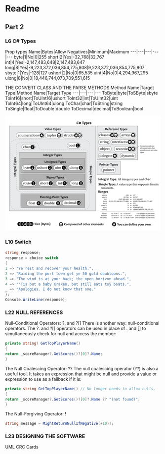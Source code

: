# Readme 

## Part 2 

### L6 C# Types
Prop types
Name|Bytes|Allow Negatives|Minimum|Maximum
---|---|---|---|---
byte|1|No|0|255
short|2|Yes|-32,768|32,767
int|4|Yes|-2,147,483,648|2,147,483,647
long|8|Yes|-9,223,372,036,854,775,808|9,223,372,036,854,775,807
sbyte|1|Yes|-128|127
ushort|2|No|0|65,535
uint|4|No|0|4,294,967,295
ulong|8|No|0|18,446,744,073,709,551,615

THE CONVERT CLASS AND THE PARSE METHODS
Method Name|Target Type|Method Name|Target Type
---|---|---|---
ToByte|byte|ToSByte|sbyte
ToInt16|short|ToUInt16|ushort
ToInt32|int|ToUInt32|uint
ToInt64|long|ToUInt64|ulong
ToChar|char|ToString|string
ToSingle|float|ToDouble|double
ToDecimal|decimal|ToBoolean|bool

![Type Conversion](./Images/Types.png)

### L10 Switch
```c#
string response;
response = choice switch
{
1 => "Ye rest and recover your health.",
2 => "Raiding the port town get ye 50 gold doubloons.",
3 => "The wind is at your back; the open horizon ahead.",
4 => "'Tis but a baby Kraken, but still eats toy boats.",
_ => "Apologies. I do not know that one."
};
Console.WriteLine(response);
```


### L22 NULL REFERENCES 

Null-Conditional Operators: ?. and ?[]
There is another way: null-conditional operators. The ?. and ?[] operators can be used in
place of . and [] to simultaneously check for null and access the member:

```c#
private string? GetTopPlayerName()
{
return _scoreManager?.GetScores()?[0]?.Name;
}
```

The Null Coalescing Operator: ??
The null coalescing operator (??) is also a useful tool. It takes an expression that might be null
and provide a value or expression to use as a fallback if it is:
```c#
private string GetTopPlayerName() // No longer needs to allow nulls.
{
return _scoreManager?.GetScores()?[0]?.Name ?? "(not found)";
}
```

The Null-Forgiving Operator: !
```c#
string message = MightReturnNullIfNegative(+10)!;
```

### L23 DESIGNING THE SOFTWARE
UML
CRC Cards
